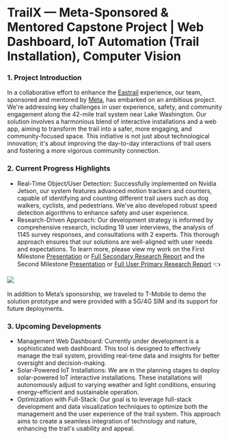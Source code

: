 # TrailX — Meta-Sponsored & Mentored Capstone Project | Web Dashboard, IoT Automation (Trail Installation), Computer Vision

### 1. Project Introduction

In a collaborative effort to enhance the [Eastrail](https://eastrail.org/) experience, our team, sponsored and mentored by [Meta](https://gix.uw.edu/consortium/), has embarked on an ambitious project. We're addressing key challenges in user experience, safety, and community engagement along the 42-mile trail system near Lake Washington. Our solution involves a harmonious blend of interactive installations and a web app, aiming to transform the trail into a safer, more engaging, and community-focused space. This initiative is not just about technological innovation; it's about improving the day-to-day interactions of trail users and fostering a more vigorous community connection.

### 2. Current Progress Highlights

- Real-Time Object/User Detection: Successfully implemented on Nvidia Jetson, our system features advanced motion trackers and counters, capable of identifying and counting different trail users such as dog walkers, cyclists, and pedestrians. We've also developed robust speed detection algorithms to enhance safety and user experience.
- Research-Driven Approach: Our development strategy is informed by comprehensive research, including 19 user interviews, the analysis of 1145 survey responses, and consultations with 2 experts. This thorough approach ensures that our solutions are well-aligned with user needs and expectations. To learn more, please view my work on the First Milestone [Presentation](https://assets-global.website-files.com/63f32ff4aaac792cb769cedb/65a5b8027eb7ced1f2106267_Milestone%201%20-%20Presentation.pdf) or [Full Secondary Research Report](https://assets-global.website-files.com/63f32ff4aaac792cb769cedb/65a5b77d459da80d6e6dc68e_Milestone%201%20-%20Secondary%20Research%20Report.pdf) and the Second Milestone [Presentation](https://assets-global.website-files.com/63f32ff4aaac792cb769cedb/65a5b77ce9fb3f850b9ac781_Milestone%202%20-%20Presentation%20Deck.pdf) or [Full User Primary Research Report](https://assets-global.website-files.com/63f32ff4aaac792cb769cedb/65a5b8025f707e960711ef35_Milestone%202%20-%20Primary%20Research%20Result.pdf) 👈

‍<kbd><img src="https://assets-global.website-files.com/63f32ff4aaac792af169cee1/65a5ba5aac43d179f211db50_mmexport1702090525144%20(1).jpg"/></kbd>

In addition to Meta’s sponsorship, we traveled to T-Mobile to demo the solution prototype and were provided with a 5G/4G SIM and its support for future deployments.

### 3. Upcoming Developments

- Management Web Dashboard: Currently under development is a sophisticated web dashboard. This tool is designed to effectively manage the trail system, providing real-time data and insights for better oversight and decision-making.
- Solar-Powered IoT Installations: We are in the planning stages to deploy solar-powered IoT interactive installations. These installations will autonomously adjust to varying weather and light conditions, ensuring energy-efficient and sustainable operation.
- Optimization with Full-Stack: Our goal is to leverage full-stack development and data visualization techniques to optimize both the management and the user experience of the trail system. This approach aims to create a seamless integration of technology and nature, enhancing the trail's usability and appeal.
